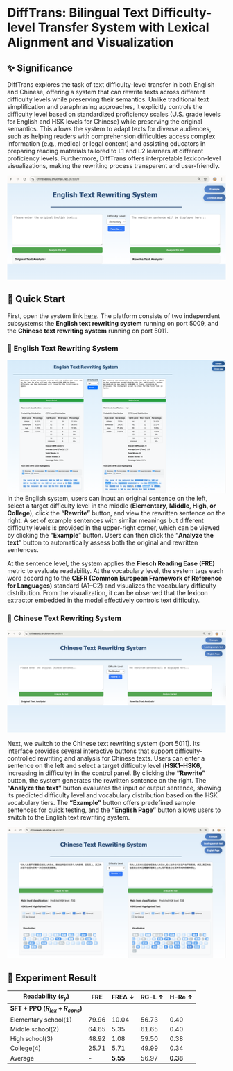 # DiffTrans: Bilingual Text Difficulty-level Transfer System with Lexical Alignment and Visualization

## :sparkles: **Significance**

DiffTrans explores the task of text difficulty-level transfer in both English and Chinese, offering a system that can rewrite texts across different difficulty levels while preserving their semantics. Unlike traditional text simplification and paraphrasing approaches, it explicitly controls the difficulty level based on standardized proficiency scales (U.S. grade levels for English and HSK levels for Chinese) while preserving the original semantics. This allows the system to adapt texts for diverse audiences, such as helping readers with comprehension difficulties access complex information (e.g., medical or legal content) and assisting educators in preparing reading materials tailored to L1 and L2 learners at different proficiency levels. Furthermore, DiffTrans offers interpretable lexicon-level visualizations, making the rewriting process transparent and user-friendly.

![](https://github.com/TreeECNU/DiffTrans/blob/main/Figure/English_platform.png)



## :rocket: **Quick Start**

First, open the system link [here](https://chineseedu.shuishan.net.cn:5009/). The platform consists of two independent subsystems: the **English text rewriting system** running on port 5009, and the **Chinese text rewriting system** running on port 5011.


### :wrench: **English Text Rewriting System**

![](https://github.com/TreeECNU/DiffTrans/blob/main/Figure/run_English_rewrite.png)
In the English system, users can input an original sentence on the left, select a target difficulty level in the middle (**Elementary, Middle, High, or College**), click the **“Rewrite”** button, and view the rewritten sentence on the right. A set of example sentences with similar meanings but different difficulty levels is provided in the upper-right corner, which can be viewed by clicking the “**Example**” button. Users can then click the “**Analyze the text**” button to automatically assess both the original and rewritten sentences.

At the sentence level, the system applies the **Flesch Reading Ease (FRE)** metric to evaluate readability.
At the vocabulary level, the system tags each word according to the **CEFR (Common European Framework of Reference for Languages)** standard (A1–C2) and visualizes the vocabulary difficulty distribution. From the visualization, it can be observed that the lexicon extractor embedded in the model effectively controls text difficulty.



###  :wrench: **Chinese Text Rewriting System**

![](https://github.com/TreeECNU/DiffTrans/blob/main/Figure/Chinese_platform.png)

Next, we switch to the Chinese text rewriting system (port 5011). Its interface provides several interactive buttons that support difficulty-controlled rewriting and analysis for Chinese texts. Users can enter a sentence on the left and select a target difficulty level (**HSK1–HSK6**, increasing in difficulty) in the control panel. By clicking the **“Rewrite”** button, the system generates the rewritten sentence on the right. The **“Analyze the text”** button evaluates the input or output sentence, showing its predicted difficulty level and vocabulary distribution based on the HSK vocabulary tiers. The **“Example”** button offers predefined sample sentences for quick testing, and the **“English Page”** button allows users to switch to the English text rewriting system.

![](https://github.com/TreeECNU/DiffTrans/blob/main/Figure/run_Chinese_rewrite.png)



## :memo: **Experiment Result**


| **Readability ($s_y$)**   | **FRE**  | **FREΔ ↓** | **RG-L ↑** | **H-Re ↑** |
|---------------------------|----------|-------------|------------|------------|
| **SFT + PPO ($R_{lex} + R_{cons}$)** |       |             |            |            |
| Elementary school(1)      | 79.96    | 10.04       | 56.73      | 0.40       |
| Middle school(2)          | 64.65    | 5.35        | 61.65      | 0.40       |
| High school(3)            | 48.92    | 1.08        | 59.50      | 0.38       |
| College(4)                | 25.71    | 5.71        | 49.99      | 0.34       |
| Average                   | -        | **5.55**    | 56.97      | **0.38**   |
